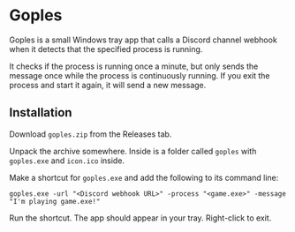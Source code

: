 # Goples

Goples is a small Windows tray app that calls a Discord channel webhook when it detects that the specified process is running.

It checks if the process is running once a minute, but only sends the message once while the process is continuously running. If you exit the process and start it again, it will send a new message.

## Installation

Download `goples.zip` from the Releases tab. 

Unpack the archive somewhere. Inside is a folder called `goples` with `goples.exe` and `icon.ico` inside.

Make a shortcut for `goples.exe` and add the following to its command line:

```
goples.exe -url "<Discord webhook URL>" -process "<game.exe>" -message "I'm playing game.exe!"
```

Run the shortcut. The app should appear in your tray. Right-click to exit.